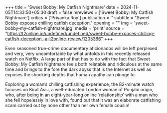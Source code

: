 +++
title = 'Sweet Bobby: My Catfish Nightmare'
date = 2024-11-05T14:33:50+05:30
draft = false
mreviews = ['Sweet Bobby: My Catfish Nightmare']
critics = ['Priyanka Roy']
publication = ''
subtitle = "Sweet Bobby exposes chilling catfish deception."
opening = ""
img = 'sweet-bobby-my-catfish-nightmare.jpg'
media = 'print'
source = "https://t2online.in/undefined/undefined/sweet-bobby-exposes-chilling-catfish-deception.-a-t2online-review/1205366"
+++

Even seasoned true-crime documentary aficionados will be left perplexed and very, very uncomfortable by what unfolds in this recently released watch on Netflix. A large part of that has to do with the fact that Sweet Bobby: My Catfish Nightmare feels both relatable and ridiculous at the same time and brings to the fore the dark abyss that is the Internet as well as exposes the shocking depths that human apathy can plunge to.

Exploring a woman’s chilling catfishing experience, the 82-minute watch focuses on Kirat Assi, a well-educated London woman of Punjabi origin, who, after being in an eight-year-long online ‘relationship’ with a man who she fell hopelessly in love with, found out that it was an elaborate catfishing scam carried out by none other than her own female cousin!
